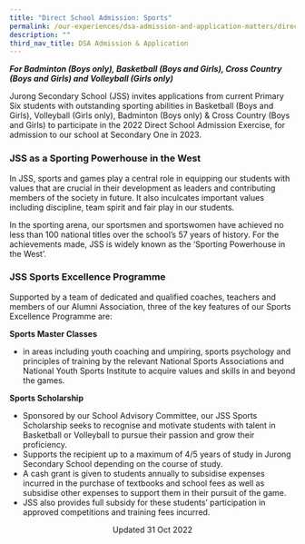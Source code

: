 ```yaml
---
title: "Direct School Admission: Sports"
permalink: /our-experiences/dsa-admission-and-application-matters/direct-school-admission-sports/
description: ""
third_nav_title: DSA Admission & Application
---
```

**_For Badminton (Boys only), Basketball (Boys and Girls), Cross Country (Boys and Girls) and Volleyball (Girls only)_**

 Jurong Secondary School (JSS) invites applications from current Primary Six students with outstanding sporting abilities in Basketball (Boys and Girls), Volleyball (Girls only), Badminton (Boys only) & Cross Country (Boys and Girls) to participate in the 2022 Direct School Admission Exercise, for admission to our school at Secondary One in 2023.
 
### JSS as a Sporting Powerhouse in the West
 
In JSS, sports and games play a central role in equipping our students with values that are crucial in their development as leaders and contributing members of the society in future. It also inculcates important values including discipline, team spirit and fair play in our students.

In the sporting arena, our sportsmen and sportswomen have achieved no less than 100 national titles over the school’s 57 years of history. For the achievements made, JSS is widely known as the ‘Sporting Powerhouse in the West’.

### JSS Sports Excellence Programme

Supported by a team of dedicated and qualified coaches, teachers and members of our Alumni Association, three of the key features of our Sports Excellence Programme are:

**Sports Master Classes**
*   in areas including youth coaching and umpiring, sports psychology and principles of training by the relevant National Sports Associations and National Youth Sports Institute to acquire values and skills in and beyond the games.

**Sports Scholarship**
*   Sponsored by our School Advisory Committee, our JSS Sports Scholarship seeks to recognise and motivate students with talent in Basketball or Volleyball to pursue their passion and grow their proficiency.
*   Supports the recipient up to a maximum of 4/5 years of study in Jurong Secondary School depending on the course of study.
*   A cash grant is given to students annually to subsidise expenses incurred in the purchase of textbooks and school fees as well as subsidise other expenses to support them in their pursuit of the game.
*   JSS also provides full subsidy for these students’ participation in approved competitions and training fees incurred.

<center> Updated 31 Oct 2022 </center>